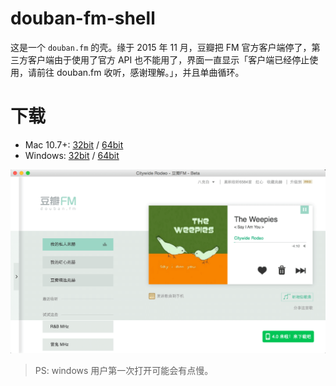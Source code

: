 # douban-fm-shell

这是一个 `douban.fm` 的壳。缘于 2015 年 11 月，豆瓣把 FM 官方客户端停了，第三方客户端由于使用了官方 API 也不能用了，界面一直显示「客户端已经停止使用，请前往 douban.fm 收听，感谢理解。」，并且单曲循环。

# 下载

- Mac 10.7+: [32bit](http://pan.baidu.com/s/1kTwCXxH) / [64bit](http://pan.baidu.com/s/1i38Su9n)
- Windows: [32bit](http://pan.baidu.com/s/1c0hYjT2) / [64bit](http://pan.baidu.com/s/1sjMjn1j)

![doubanfm](screenshot.png)

> PS: windows 用户第一次打开可能会有点慢。